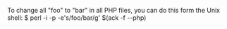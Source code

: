 To change all "foo" to "bar" in all PHP files, you can do this form the Unix shell:
$ perl -i -p -e's/foo/bar/g' $(ack -f --php)
